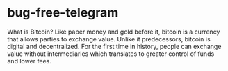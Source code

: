 # bug-free-telegram
What is Bitcoin? Like paper money and gold before it, bitcoin is a currency that allows parties to exchange value. Unlike it predecessors, bitcoin is digital and decentralized. For the first time in history, people can exchange value without intermediaries which translates to greater control of funds and lower fees.

